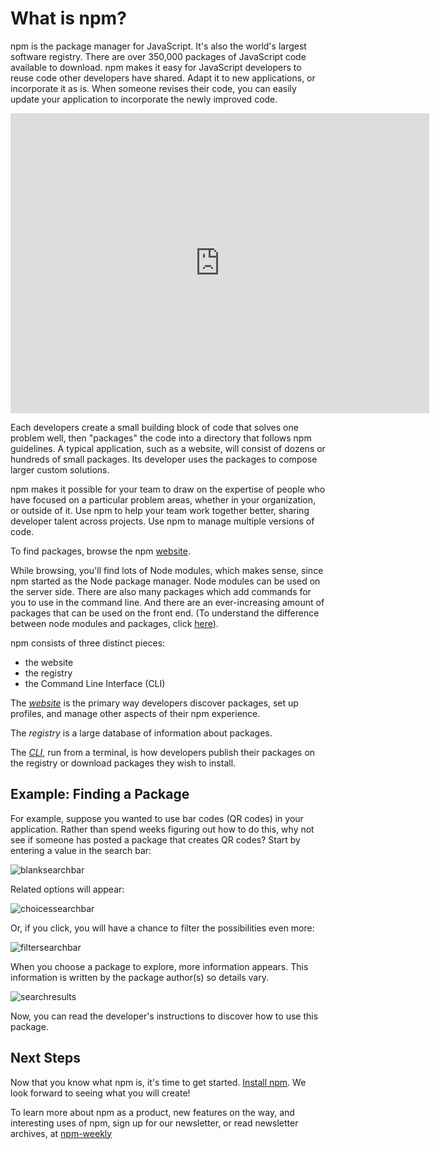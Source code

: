 <!--
title: 01 - What is npm?
featured: true
-->

# What is npm?

npm is the package manager for JavaScript. It's also the world's largest software registry. There are over 350,000 packages of JavaScript code available to download. npm makes it easy for JavaScript developers to reuse code other developers have shared. Adapt it to new applications, or incorporate it as is. When someone revises their code, you can easily update your application to incorporate the newly improved code.

<iframe width="670" height="480" src="https://www.youtube.com/embed/x03fjb2VlGY" frameborder="0" allowfullscreen></iframe>
  
Each developers create a small building block of code that solves one problem well, then "packages" the code into a directory that follows npm guidelines. A typical application, such as a website, will consist of dozens or hundreds of small packages. Its developer uses the packages to compose larger custom solutions.
  
npm makes it possible for your team to draw on the expertise of people who have focused on a particular problem areas, whether in your organization, or outside of it. Use npm to help your team work together better, sharing developer talent across projects. Use npm to manage multiple versions of code.
  
To find packages, browse the npm [website](https://www.npmjs.com). 

While browsing, you'll find lots of Node modules, which makes sense, since npm started as the Node package manager. Node modules can be used on the server side. There are also many packages which add commands for you to use in the command line. And there are an ever-increasing amount of packages that can be used on the front end. (To understand the difference between node modules and packages, click [here](https://docs.npmjs.com/how-npm-works/packages)).
 
npm consists of three distinct pieces: 
 
*  the website
*  the registry
*  the Command Line Interface (CLI)

The [*website*](https://npmjs.com) is the primary way developers discover packages, set up profiles, and manage other aspects of their npm experience.

The *registry* is a large database of information about packages.

The [*CLI*](https://docs.npmjs.com/cli/npm), run from a terminal, is how developers publish their packages on the registry or download packages they wish to install. 
 
## Example: Finding a Package

For example, suppose you wanted to use bar codes (QR codes) in your application. Rather than spend weeks figuring out how to do this, why not see if someone has posted a package that creates QR codes? Start by entering a value in the search bar:

![blanksearchbar](/images/search-bar-qr-scanner-what-is-npm.png)

Related options will appear:

![choicessearchbar](/images/search-results-qr-what-is-npm.png)

Or, if you click, you will have a chance to filter the possibilities even more:

![filtersearchbar](/images/search-qr-what-is-npm.png)

When you choose a package to explore, more information appears. This information is written by the package author(s) so details vary. 

![searchresults](/images/page-results-qr-scanner-what-is-npm.png)

Now, you can read the developer's instructions to discover how to use this package. 

## Next Steps

Now that you know what npm is, it's time to get started.  [Install npm](https://docs.npmjs.com/getting-started/installing-node). We look forward to seeing what you will create! 

To learn more about npm as a product, new features on the way, and interesting uses of npm, sign up for our newsletter, or read newsletter archives, at [npm-weekly](https://www.npmjs.com/npm-weekly)